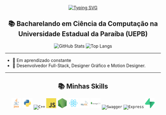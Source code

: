 <p align="center">
  <a href="https://git.io/typing-svg">
    <img src="https://readme-typing-svg.demolab.com?font=Fira+Code&pause=1000&color=CA39F7&center=true&vCenter=true&width=435&lines=%3C+Seja+bem+vindo+ao+meu+GitHub+%2F%3E" alt="Typing SVG" />
  </a>
</p>

<div align="center">

## 📚 Bacharelando em Ciência da Computação na Universidade Estadual da Paraíba (UEPB)

<img src="https://github-readme-stats.vercel.app/api?username=codArtico&theme=synthwave&show_icons=true" alt="GitHub Stats"/>
<img src="https://github-readme-stats.vercel.app/api/top-langs/?username=codArtico&layout=compact" alt="Top Langs"/>

</div>

---

- 🌱 Em aprendizado constante  
- 🎨 Desenvolvedor Full-Stack, Designer Gráfico e Motion Designer.

---

<div align="center">
  
## 📚 Minhas Skills

<code><img height="32" src="https://raw.githubusercontent.com/github/explore/80688e429a7d4ef2fca1e82350fe8e3517d3494d/topics/java/java.png" alt="Java"/></code>
<code><img height="32" src="https://raw.githubusercontent.com/github/explore/80688e429a7d4ef2fca1e82350fe8e3517d3494d/topics/python/python.png" alt="Python"/></code>
<code><img height="32" src="https://raw.githubusercontent.com/isocpp/logos/master/cpp_logo.png" alt="C++"/></code>
<code><img height="32" src="https://raw.githubusercontent.com/github/explore/80688e429a7d4ef2fca1e82350fe8e3517d3494d/topics/javascript/javascript.png" alt="Javascript"/></code>
<code><img height="32" src="https://raw.githubusercontent.com/github/explore/80688e429a7d4ef2fca1e82350fe8e3517d3494d/topics/nodejs/nodejs.png" alt="Nodejs"/></code>
<code><img height="32" src="https://raw.githubusercontent.com/github/explore/80688e429a7d4ef2fca1e82350fe8e3517d3494d/topics/react/react.png" alt="React"/></code>
<code><img height="32" src="https://raw.githubusercontent.com/github/explore/80688e429a7d4ef2fca1e82350fe8e3517d3494d/topics/mysql/mysql.png" alt="MySQL"/></code>
<code><img height="32" src="https://raw.githubusercontent.com/github/explore/80688e429a7d4ef2fca1e82350fe8e3517d3494d/topics/mongodb/mongodb.png" alt="MongoDB"/></code>
<code><img height="32" src="https://cdn.jsdelivr.net/gh/devicons/devicon/icons/swagger/swagger-original.svg" alt="Swagger"/></code>
<code><img height="32" src="https://cdn.jsdelivr.net/gh/devicons/devicon/icons/express/express-original.svg" alt="Express"/></code>
<code><img height="32" src="https://raw.githubusercontent.com/supabase/supabase/master/packages/common/assets/images/supabase-logo-icon.png" alt="Supabase"/></code>

</div>

